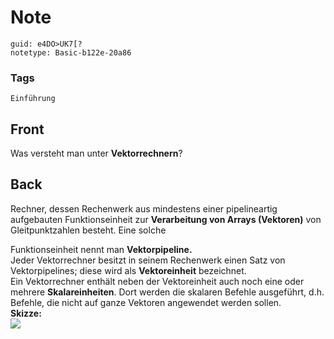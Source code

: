 # Note
```
guid: e4DO>UK7[?
notetype: Basic-b122e-20a86
```

### Tags
```
Einführung
```

## Front
Was versteht man unter <b>Vektorrechnern</b>?

## Back
Rechner, dessen Rechenwerk aus mindestens einer
pipelineartig aufgebauten Funktionseinheit zur <b>Verarbeitung von
Arrays (Vektoren)</b> von Gleitpunktzahlen besteht. Eine solche

<div>Funktionseinheit nennt man <b>Vektorpipeline.</b></div><div></div><div>Jeder Vektorrechner besitzt in seinem Rechenwerk einen Satz von
Vektorpipelines; diese wird als <b>Vektoreinheit</b> bezeichnet.</div><div>
</div><div>Ein Vektorrechner enthält neben der Vektoreinheit auch noch eine
oder mehrere <b>Skalareinheiten</b>. Dort werden die skalaren Befehle ausgeführt, d.h. Befehle, die nicht auf ganze Vektoren angewendet werden sollen.
</div><div>
</div><div><b>Skizze:</b></div><div>
</div><div><img src="paste-4dece6315cf9a068130adaddb74b7e417cb36a0a.jpg">
</div>
